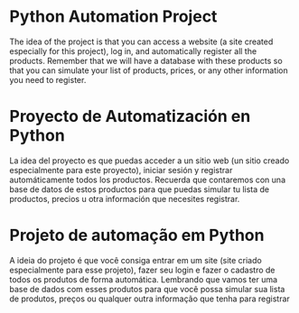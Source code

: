 # Python Automation Project
The idea of the project is that you can access a website (a site created especially for this project), log in, and automatically register all the products. Remember that we will have a database with these products so that you can simulate your list of products, prices, or any other information you need to register.
 
# Proyecto de Automatización en Python
La idea del proyecto es que puedas acceder a un sitio web (un sitio creado especialmente para este proyecto), iniciar sesión y registrar automáticamente todos los productos. Recuerda que contaremos con una base de datos de estos productos para que puedas simular tu lista de productos, precios u otra información que necesites registrar.

# Projeto de automação em Python  
A ideia do projeto é que você consiga entrar em um site (site criado especialmente para esse projeto), fazer seu login e fazer o cadastro de todos os produtos de forma automática. Lembrando que vamos ter uma base de dados com esses produtos para que você possa simular sua lista de produtos, preços ou qualquer outra informação que tenha para registrar 
